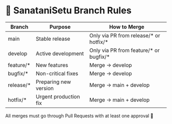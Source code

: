 # 🌿 SanataniSetu Branch Rules

| Branch | Purpose | How to Merge |
|---------|----------|--------------|
| main | Stable release | Only via PR from release/* or hotfix/* |
| develop | Active development | Only via PR from feature/* or bugfix/* |
| feature/* | New features | Merge → develop |
| bugfix/* | Non-critical fixes | Merge → develop |
| release/* | Preparing new version | Merge → main + develop |
| hotfix/* | Urgent production fix | Merge → main + develop |

All merges must go through Pull Requests with at least one approval 🙏